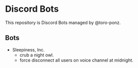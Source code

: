 # Discord Bots

This repository is Discord Bots managed by @toro-ponz.

## Bots

* Sleepiness, Inc.
  * crub a night owl.
  * force disconnect all users on voice channel at midnight.
